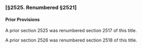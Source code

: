 ### [§2525. Renumbered §2521] ###

#### Prior Provisions ####

A prior section 2525 was renumbered section 2517 of this title.

A prior section 2526 was renumbered section 2518 of this title.